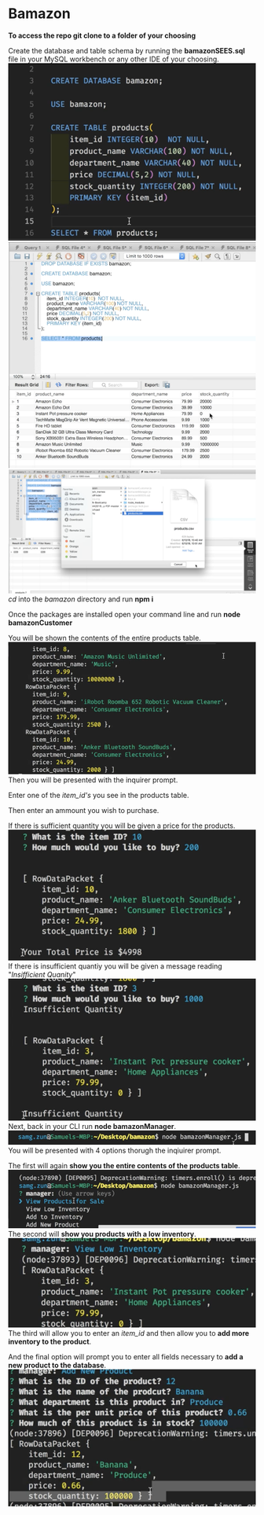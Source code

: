 # Bamazon 

**To access the repo git clone to a folder of your choosing**

Create the database and table schema by running the **bamazonSEES.sql** file in your MySQL workbench or any other IDE of your choosing.
![](assets/images/seeds.png)
![](assets/images/workbench.png)
![](assets/images/csv.png)
*cd* into the *bamazon* directory and run **npm i**

Once the packages are installed open your command line and run **node bamazonCustomer**

You will be shown the contents of the entire products table.
![](assets/images/read.png)
Then you will be presented with the inquirer prompt.

Enter one of the *item_id's* you see in the products table.

Then enter an ammount you wish to purchase.

If there is sufficient quantity you will be given a price for the products.
![](assets/images/purchase.png)
If there is insufficient quantiy you will be given a message reading "*Insifficient Quanity*"
![](assets/images/quantity.png)
Next, back in your CLI run **node bamazonManager**.
![](assets/images/manager.png)
You will be presented with 4 options thorugh the inqiuirer prompt.

The first will again **show you the entire contents of the products table**.
![](assets/images/read2.png)
The second will **show you products with a low inventory**.
![](assets/images/lowInventory.png)
The third will allow you to enter an *item_id* and then allow you to **add more inventory to the product**.

And the final option will prompt you to enter all fields necessary to **add a new product to the database**.
![](assets/images/addProduct.png)

